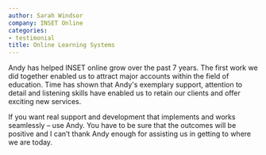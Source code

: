 ```yaml
---
author: Sarah Windsor
company: INSET Online
categories:
- testimonial
title: Online Learning Systems
---
```

Andy has helped INSET online grow over the past 7 years.  The first work we did together enabled us to attract major accounts within the field of education.   Time has shown that Andy's exemplary support, attention to detail and listening skills have enabled us to retain our clients and offer exciting new services.

If you want real support and development that implements and works seamlessly – use Andy. You have to be sure that the outcomes will be positive and I can’t thank Andy enough for assisting us in getting to where we are today.
